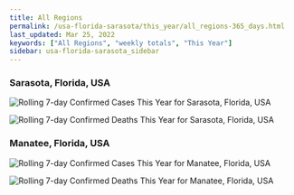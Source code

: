```yaml
---
title: All Regions
permalink: /usa-florida-sarasota/this_year/all_regions-365_days.html
last_updated: Mar 25, 2022
keywords: ["All Regions", "weekly totals", "This Year"]
sidebar: usa-florida-sarasota_sidebar
---
```


<h3>Sarasota, Florida, USA</h3>

![Rolling 7-day Confirmed Cases This Year for Sarasota, Florida, USA](/covid_tracker/images/graphs/usa-florida-sarasota-rolling_7_days_confirmed-365_days_graph.png)

![Rolling 7-day Confirmed Deaths This Year for Sarasota, Florida, USA](/covid_tracker/images/graphs/usa-florida-sarasota-rolling_7_days_deaths-365_days_graph.png)

<h3>Manatee, Florida, USA</h3>

![Rolling 7-day Confirmed Cases This Year for Manatee, Florida, USA](/covid_tracker/images/graphs/usa-florida-manatee-rolling_7_days_confirmed-365_days_graph.png)

![Rolling 7-day Confirmed Deaths This Year for Manatee, Florida, USA](/covid_tracker/images/graphs/usa-florida-manatee-rolling_7_days_deaths-365_days_graph.png)
